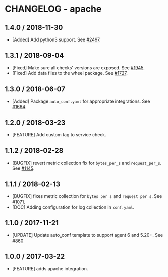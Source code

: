 # CHANGELOG - apache

## 1.4.0 / 2018-11-30

* [Added] Add python3 support. See [#2497](https://github.com/DataDog/integrations-core/pull/2497).

## 1.3.1 / 2018-09-04

* [Fixed] Make sure all checks' versions are exposed. See [#1945](https://github.com/DataDog/integrations-core/pull/1945).
* [Fixed] Add data files to the wheel package. See [#1727](https://github.com/DataDog/integrations-core/pull/1727).

## 1.3.0 / 2018-06-07

* [Added] Package `auto_conf.yaml` for appropriate integrations. See [#1664](https://github.com/DataDog/integrations-core/pull/1664).

## 1.2.0 / 2018-03-23

* [FEATURE] Add custom tag to service check.

## 1.1.2 / 2018-02-28

* [BUGFIX] revert metric collection fix for `bytes_per_s` and `request_per_s`. See [#1145][].

## 1.1.1 / 2018-02-13

* [BUGFIX] fixes metric collection for `bytes_per_s` and `request_per_s`. See [#1071][].
* [DOC] Adding configuration for log collection in `conf.yaml`.

## 1.1.0 / 2017-11-21

* [UPDATE] Update auto_conf template to support agent 6 and 5.20+. See [#860][]

## 1.0.0 / 2017-03-22

* [FEATURE] adds apache integration.

<!--- The following link definition list is generated by PimpMyChangelog --->
[#860]: https://github.com/DataDog/integrations-core/issues/860
[#1071]: https://github.com/DataDog/integrations-core/issues/1071
[#1145]: https://github.com/DataDog/integrations-core/issues/1145

